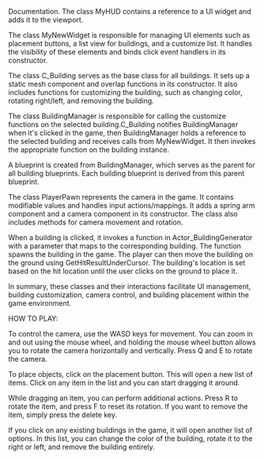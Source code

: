 Documentation.
The class MyHUD contains a reference to a UI widget and adds it to the viewport.

The class MyNewWidget is responsible for managing UI elements such as placement buttons, a list view for buildings, and a customize list. It handles the visibility of these elements and binds click event handlers in its constructor.

The class C_Building serves as the base class for all buildings. It sets up a static mesh component and overlap functions in its constructor. It also includes functions for customizing the building, such as changing color, rotating right/left, and removing the building.

The class BuildingManager is responsible for calling the customize functions on the selected building.C_Building notifies BuildingManager when it's clicked in the game, then BuildingManager holds a reference to the selected building and receives calls from MyNewWidget. It then invokes the appropriate function on the building instance.

A blueprint is created from BuildingManager, which serves as the parent for all building blueprints. Each building blueprint is derived from this parent blueprint.

The class PlayerPawn represents the camera in the game. It contains modifiable values and handles input actions/mappings. It adds a spring arm component and a camera component in its constructor. The class also includes methods for camera movement and rotation.

When a building is clicked, it invokes a function in Actor_BuildingGenerator with a parameter that maps to the corresponding building. The function spawns the building in the game. The player can then move the building on the ground using GetHitResultUnderCursor. The building's location is set based on the hit location until the user clicks on the ground to place it.

In summary, these classes and their interactions facilitate UI management, building customization, camera control, and building placement within the game environment.

HOW TO PLAY:

To control the camera, use the WASD keys for movement. You can zoom in and out using the mouse wheel, and holding the mouse wheel button allows you to rotate the camera horizontally and vertically. Press Q and E to rotate the camera.

To place objects, click on the placement button. This will open a new list of items. Click on any item in the list and you can start dragging it around.

While dragging an item, you can perform additional actions. Press R to rotate the item, and press F to reset its rotation. If you want to remove the item, simply press the delete key.

If you click on any existing buildings in the game, it will open another list of options. In this list, you can change the color of the building, rotate it to the right or left, and remove the building entirely.